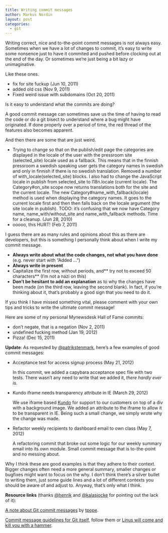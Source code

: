 ```yaml
---
title: Writing commit messages
author: Markus Nordin
layout: post
categories:
  - git
---
```

Writing correct, nice and to-the-point commit messages is not always easy. Sometimes when we have a lot of changes to commit, it’s easy to write some nonsence just to have it commited and pushed before clocking out at the end of the day. Or sometimes we’re just being a bit lazy or unimaginative.

Like these ones.

*   fix for site fuckup (Jun 10, 2011)
*   added old css (Nov 9, 2011)
*   Fixed weird issue with subdomains (Oct 20, 2011)

Is it easy to understand what the commits are doing?

A good commit message can sometimes save us the time of having to read the code or do a git bisect to understand where a bug might have originated. If done properly over a period of time, the red thread of the features also becomes apparent.

And then there are some that are just weird.

*   Trying to change so that on the publish/edit page the categories are displayed in the locale of the user with the pressroom site (selected\_site) locale used as a fallback. This means that in the finnish pressroom a swedish speaking user gets the category names in swedish and only in finnish if there is no swedish translation. Removed a number of with\_locale(selected\_site) blocks. I also had to change the JavaScript locale in publish from selected\_site to I18n.locale (current locale). The Category#on\_site scope now returns translations both for the site and the current locale. The new Category#name\_with\_fallback(locale) method is used when displaying the category names. It goes to the current locale first and then then falls back on the locale argument (the site locale in publish). TODO: it’s confusing that we now have Category name, name\_with/without\_site and name\_with_fallback methods. Time for a cleanup. (Jun 28, 2010)
*   ooooo, this HURT! (Feb 7, 2011)

I guess there are as many rules and opinions about this as there are developers, but this is something I personally think about when I write my commit message.

*   **Always write about what the code changes, not what you have done** (e.g. never start with “Added …”)
*   **Always write in present**
*   Capitalize the first row, without periods, and** try not to exceed 50 characters** (I’m not a nazi on this)
*   **Don’t be hesitant to add an explanation** as to why the changes have been made (on the third row, leaving the second blank). In fact, if you’re thinking about it, that’s probably a good sign that you need to do it.

If you think I have missed something vital, please comment with your own tips and tricks to write the ultimate commit message!

Here are some of my personal Mynewsdesk Hall of Fame commits:

*   don’t negate, that is a negation (Nov 2, 2011)
*   undefined fucking method (Jan 19, 2012)
*   Pizza! (Dec 15, 2011)

**Update**: As requested by [@patrikstenmark][1], here’s a few examples of good commit messages:

*   Acceptance test for access signup process (May 21, 2012)

    In this commit, we added a capybara acceptance spec file with two tests. There wasn’t any need to write that we added it, *there hardly ever is*.
*   Kundo iframe needs transparency attribute in IE (March 29, 2012)

    We use iframe based <a href="http://kundo.se/">Kundo</a> for support to our customers on top of a div with a background image. We added an attribute to the iframe to allow it to be transparent in IE. Being such a small change, we simply wrote why the change was made.
*   Refactor weekly recipients to dashboard email to own class (May 7, 2012)

    A refactoring commit that broke out some logic for our weekly summary email into its own module. Small commit message that is to-the-point and no messing about.

Why I think these are good examples is that they adhere to their context. Bigger changes often need a more general summary, smaller changes or bugfixes might want to focus on the why. I don’t think there’s a silver bullet to writing them, just some guide lines and a lot of different contexts you should be aware of and adjust to. Anyway, that’s only what I think.

**Resource links** (thanks [@henrik][2] and [@kalasjocke][3] for pointing out the lack of it):

[A note about Git commit messages][4] by [tpope][5].

[Commit message guidelines for Git itself][6], follow them or [Linus will come and kill you with a hammer][7].

 

 [1]: http://twitter.com/patrikstenmark
 [2]: http://twitter.com/henrik
 [3]: http://twitter.com/kalasjocke
 [4]: http://tbaggery.com/2008/04/19/a-note-about-git-commit-messages.html
 [5]: http://tpo.pe/
 [6]: http://git.kernel.org/?p=git/git.git;a=blob;f=Documentation/SubmittingPatches;h=ece3c77482b3ff006b973f1ed90b708e26556862;hb=HEAD
 [7]: https://github.com/torvalds/linux/pull/17#issuecomment-5659970